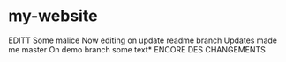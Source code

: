 # my-website
EDITT
Some malice
Now editing on update readme branch
Updates made me master 
On demo branch
some text*
ENCORE DES CHANGEMENTS
